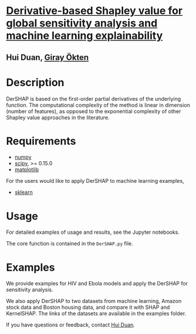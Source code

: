 # [Derivative-based Shapley value for global sensitivity analysis and machine learning explainability](https://arxiv.org/abs/2303.15183)
## Hui Duan, [Giray Ökten](https://www.math.fsu.edu/~okten/)

# Description
DerSHAP is based on the first-order partial derivatives of the underlying function. The computational complexity of the method is linear in dimension (number of features), as opposed to the exponential complexity of other Shapley value approaches in the literature. 

 
# Requirements

* [numpy](http://www.numpy.org/)
* [scipy](http://www.scipy.org/), >= 0.15.0
* [matplotlib](http://matplotlib.org/)

For the users would like to apply DerSHAP to machine learning examples, 

* [sklearn](https://scikit-learn.org/stable/)

# Usage

For detailed examples of usage and results, see the Jupyter notebooks. 

The core function is contained in the `DerSHAP.py` file. 

# Examples

We provide examples for HIV and Ebola models and apply the DerSHAP for sensitivity analysis. 

We also apply DerSHAP to two datasets from machine learning, Amazon stock data and Boston housing data, and compare it with SHAP and KernelSHAP. 
The links of the datasets are available in the examples folder. 

If you have questions or feedback, contact [Hui Duan](hd19g@fsu.edu).


